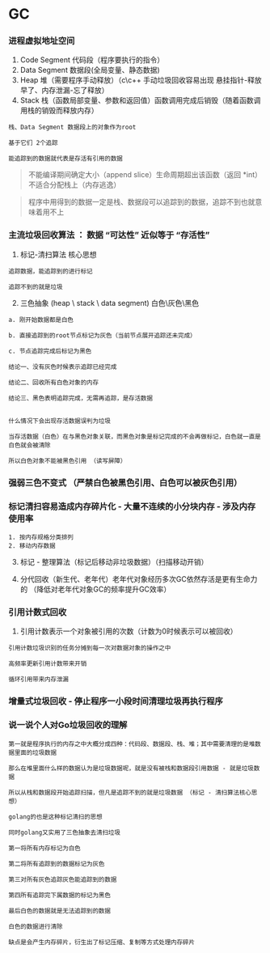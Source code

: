 # GC

### 进程虚拟地址空间

1. Code Segment 代码段（程序要执行的指令）
2. Data Segment 数据段(全局变量、静态数据)
3. Heap 堆（需要程序手动释放）（c\c++ 手动垃圾回收容易出现 悬挂指针-释放早了、内存泄漏-忘了释放）
4. Stack 栈（函数局部变量、参数和返回值）函数调用完成后销毁（随着函数调用栈的销毁而释放内存）

```
栈、Data Segment 数据段上的对象作为root

基于它们 2个追踪

能追踪到的数据就代表是存活有引用的数据
```


> 不能编译期间确定大小（append slice）生命周期超出该函数（返回 *int） 不适合分配栈上（内存逃逸）

> 程序中用得到的数据一定是栈、数据段可以追踪到的数据，追踪不到也就意味着用不上


### 主流垃圾回收算法 ： 数据 “可达性” 近似等于 “存活性”

1. 标记-清扫算法 核心思想

```
追踪数据，能追踪到的进行标记

追踪不到的就是垃圾
```


2. 三色抽象 (heap \ stack \ data segment)  白色\灰色\黑色
```
a. 刚开始数据都是白色

b. 直接追踪到的root节点标记为灰色（当前节点展开追踪还未完成）

c. 节点追踪完成后标记为黑色

结论一、没有灰色时候表示追踪已经完成

结论二、回收所有白色对象的内存

结论三、黑色表明追踪完成，无需再追踪，是存活数据


什么情况下会出现存活数据误判为垃圾

当存活数据（白色）在与黑色对象关联，而黑色对象是标记完成的不会再做标记，白色就一直是白色就会被清除

所以白色对象不能被黑色引用 （读写屏障）
```

### 强弱三色不变式 （严禁白色被黑色引用、白色可以被灰色引用）



### 标记清扫容易造成内存碎片化 - 大量不连续的小分块内存 - 涉及内存使用率
```
1. 按内存规格分类排列
2. 移动内存数据
```

3. 标记 - 整理算法（标记后移动非垃圾数据）（扫描移动开销）

4. 分代回收（新生代、老年代）老年代对象经历多次GC依然存活是更有生命力的 （降低对老年代对象GC的频率提升GC效率）




### 引用计数式回收

1. 引用计数表示一个对象被引用的次数（计数为0时候表示可以被回收）
```
引用计数垃圾识别的任务分摊到每一次对数据对象的操作之中

高频率更新引用计数带来开销

循环引用带来内存泄漏
```




### 增量式垃圾回收 - 停止程序一小段时间清理垃圾再执行程序 



### 说一说个人对Go垃圾回收的理解

```
第一就是程序执行的内存之中大概分成四种：代码段、数据段、栈、堆；其中需要清理的是堆数据里面的垃圾数据

那么在堆里面什么样的数据认为是垃圾数据呢，就是没有被栈和数据段引用数据 - 就是垃圾数据

所以从栈和数据段开始追踪扫描，但凡是追踪不到的就是垃圾数据 （标记 - 清扫算法核心思想）

golang的也是这种标记清扫的思想

同时golang又实用了三色抽象去清扫垃圾

第一将所有内存标记为白色

第二将所有追踪到的数据标记为灰色

第三对所有灰色追踪灰色能追踪到的数据

第四所有追踪完下属数据的标记为黑色

最后白色的数据就是无法追踪到的数据

白色的数据进行清除

缺点是会产生内存碎片，衍生出了标记压缩、复制等方式处理内存碎片
```



